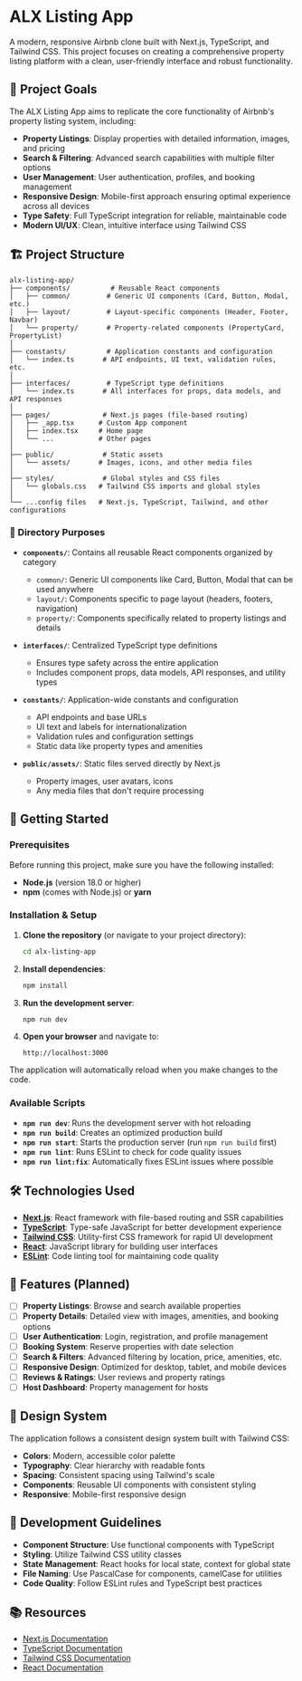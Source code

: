 # ALX Listing App

A modern, responsive Airbnb clone built with Next.js, TypeScript, and Tailwind CSS. This project focuses on creating a comprehensive property listing platform with a clean, user-friendly interface and robust functionality.

## 🎯 Project Goals

The ALX Listing App aims to replicate the core functionality of Airbnb's property listing system, including:

- **Property Listings**: Display properties with detailed information, images, and pricing
- **Search & Filtering**: Advanced search capabilities with multiple filter options
- **User Management**: User authentication, profiles, and booking management
- **Responsive Design**: Mobile-first approach ensuring optimal experience across all devices
- **Type Safety**: Full TypeScript integration for reliable, maintainable code
- **Modern UI/UX**: Clean, intuitive interface using Tailwind CSS

## 🏗️ Project Structure

```
alx-listing-app/
├── components/          # Reusable React components
│   ├── common/         # Generic UI components (Card, Button, Modal, etc.)
│   ├── layout/         # Layout-specific components (Header, Footer, Navbar)
│   └── property/       # Property-related components (PropertyCard, PropertyList)
│
├── constants/          # Application constants and configuration
│   └── index.ts       # API endpoints, UI text, validation rules, etc.
│
├── interfaces/         # TypeScript type definitions
│   └── index.ts       # All interfaces for props, data models, and API responses
│
├── pages/             # Next.js pages (file-based routing)
│   ├── _app.tsx      # Custom App component
│   ├── index.tsx     # Home page
│   └── ...           # Other pages
│
├── public/            # Static assets
│   └── assets/       # Images, icons, and other media files
│
├── styles/            # Global styles and CSS files
│   └── globals.css   # Tailwind CSS imports and global styles
│
└── ...config files   # Next.js, TypeScript, Tailwind, and other configurations
```

### 📁 Directory Purposes

- **`components/`**: Contains all reusable React components organized by category
  - `common/`: Generic UI components like Card, Button, Modal that can be used anywhere
  - `layout/`: Components specific to page layout (headers, footers, navigation)
  - `property/`: Components specifically related to property listings and details

- **`interfaces/`**: Centralized TypeScript type definitions
  - Ensures type safety across the entire application
  - Includes component props, data models, API responses, and utility types

- **`constants/`**: Application-wide constants and configuration
  - API endpoints and base URLs
  - UI text and labels for internationalization
  - Validation rules and configuration settings
  - Static data like property types and amenities

- **`public/assets/`**: Static files served directly by Next.js
  - Property images, user avatars, icons
  - Any media files that don't require processing

## 🚀 Getting Started

### Prerequisites

Before running this project, make sure you have the following installed:

- **Node.js** (version 18.0 or higher)
- **npm** (comes with Node.js) or **yarn**

### Installation & Setup

1. **Clone the repository** (or navigate to your project directory):
   ```bash
   cd alx-listing-app
   ```

2. **Install dependencies**:
   ```bash
   npm install
   ```

3. **Run the development server**:
   ```bash
   npm run dev
   ```

4. **Open your browser** and navigate to:
   ```
   http://localhost:3000
   ```

The application will automatically reload when you make changes to the code.

### Available Scripts

- **`npm run dev`**: Runs the development server with hot reloading
- **`npm run build`**: Creates an optimized production build
- **`npm run start`**: Starts the production server (run `npm run build` first)
- **`npm run lint`**: Runs ESLint to check for code quality issues
- **`npm run lint:fix`**: Automatically fixes ESLint issues where possible

## 🛠️ Technologies Used

- **[Next.js](https://nextjs.org/)**: React framework with file-based routing and SSR capabilities
- **[TypeScript](https://www.typescriptlang.org/)**: Type-safe JavaScript for better development experience
- **[Tailwind CSS](https://tailwindcss.com/)**: Utility-first CSS framework for rapid UI development
- **[React](https://reactjs.org/)**: JavaScript library for building user interfaces
- **[ESLint](https://eslint.org/)**: Code linting tool for maintaining code quality

## 📱 Features (Planned)

- [ ] **Property Listings**: Browse and search available properties
- [ ] **Property Details**: Detailed view with images, amenities, and booking options
- [ ] **User Authentication**: Login, registration, and profile management
- [ ] **Booking System**: Reserve properties with date selection
- [ ] **Search & Filters**: Advanced filtering by location, price, amenities, etc.
- [ ] **Responsive Design**: Optimized for desktop, tablet, and mobile devices
- [ ] **Reviews & Ratings**: User reviews and property ratings
- [ ] **Host Dashboard**: Property management for hosts

## 🎨 Design System

The application follows a consistent design system built with Tailwind CSS:

- **Colors**: Modern, accessible color palette
- **Typography**: Clear hierarchy with readable fonts
- **Spacing**: Consistent spacing using Tailwind's scale
- **Components**: Reusable UI components with consistent styling
- **Responsive**: Mobile-first responsive design

## 🔧 Development Guidelines

- **Component Structure**: Use functional components with TypeScript
- **Styling**: Utilize Tailwind CSS utility classes
- **State Management**: React hooks for local state, context for global state
- **File Naming**: Use PascalCase for components, camelCase for utilities
- **Code Quality**: Follow ESLint rules and TypeScript best practices

## 📚 Resources

- [Next.js Documentation](https://nextjs.org/docs)
- [TypeScript Documentation](https://www.typescriptlang.org/docs/)
- [Tailwind CSS Documentation](https://tailwindcss.com/docs)
- [React Documentation](https://reactjs.org/docs)

